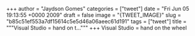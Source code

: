 
+++
author = "Jaydson Gomes"
categories = ["tweet"]
date = "Fri Jun 05 19:13:55 +0000 2009"
draft = false
image = "{TWEET_IMAGE}"
slug = "b85c51ef553a7df15614c5e5d46a06aeec61d191"
tags = ["tweet"]
title = """Visual Studio = hand on t..."""
+++
Visual Studio = hand on the wheel

